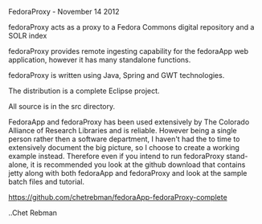 FedoraProxy - November 14 2012

fedoraProxy acts as a proxy to a Fedora Commons digital repository and a SOLR index

fedoraProxy provides remote ingesting capability for the fedoraApp web application, however it has many standalone functions.

fedoraProxy is written using Java, Spring and GWT technologies.

The distribution is a complete Eclipse project.

All source is in the src directory.

FedoraApp and fedoraProxy has been used extensively by The Colorado Alliance of Research Libraries and is reliable. However being a single person rather then a software department, I haven't had
the to time to extensively document the big picture, so I choose to create a working example instead.
Therefore even if you intend to run fedoraProxy stand-alone, it is recommended you look at the github download that contains
jetty along with both fedoraApp and fedoraProxy and look at the sample batch files and tutorial.

https://github.com/chetrebman/fedoraApp-fedoraProxy-complete

..Chet Rebman
